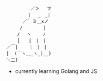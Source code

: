 
             ／＞　 フ
            | 　_　_| 
          ／` ミ＿xノ 
         /　　　　 |
        /　 ヽ　　 ﾉ
        │　　|　|　|
    ／￣|　　 |　|　|
    |  (￣ヽ＿_ヽ_)__)
    ＼二)
 
- currently learning Golang and JS
